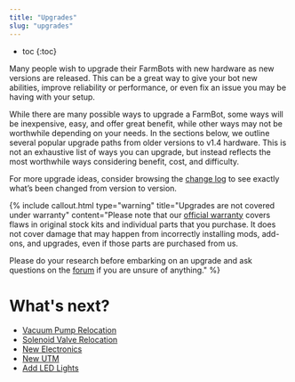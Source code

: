 ```yaml
---
title: "Upgrades"
slug: "upgrades"
---
```


* toc
{:toc}

Many people wish to upgrade their FarmBots with new hardware as new versions are released. This can be a great way to give your bot new abilities, improve reliability or performance, or even fix an issue you may be having with your setup.

While there are many possible ways to upgrade a FarmBot, some ways will be inexpensive, easy, and offer great benefit, while other ways may not be worthwhile depending on your needs. In the sections below, we outline several popular upgrade paths from older versions to v1.4 hardware. This is not an exhaustive list of ways you can upgrade, but instead reflects the most worthwhile ways considering benefit, cost, and difficulty.

For more upgrade ideas, consider browsing the [change log](../FarmBot-Genesis-V1.5/intro/change-log.md) to see exactly what’s been changed from version to version.

{%
include callout.html
type="warning"
title="Upgrades are not covered under warranty"
content="Please note that our [official warranty](http://warranty.farm.bot) covers flaws in original stock kits and individual parts that you purchase. It does not cover damage that may happen from incorrectly installing mods, add-ons, and upgrades, even if those parts are purchased from us.

Please do your research before embarking on an upgrade and ask questions on the [forum](http://forum.farm.bot) if you are unsure of anything."
%}


# What's next?

 * [Vacuum Pump Relocation](upgrades.md)
 * [Solenoid Valve Relocation](upgrades.md)
 * [New Electronics](upgrades.md)
 * [New UTM](upgrades.md)
 * [Add LED Lights](upgrades.md)
